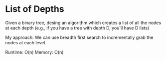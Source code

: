 # List of Depths

Given a binary tree, desing an algorithm which creates a list of all the nodes at each depth (e.g., if you have a tree with depth D, you'll have D lists)

My approach: We can use breadth first search to incrementally grab the nodes at each level.

Runtime: O(n)
Memory: O(n)
